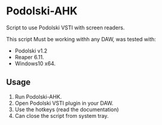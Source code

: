 # Podolski-AHK
Script to use Podolski VSTI with screen readers.

This script Must be working withh any DAW, was tested with:
* Podolski v1.2
* Reaper 6.11.
* Windows10 x64.

## Usage

1. Run Podolski-AHK.
2. Open Podolski VSTI plugin in your DAW.
3. Use the hotkeys (read the documentation)
4. Can close the script from system tray.